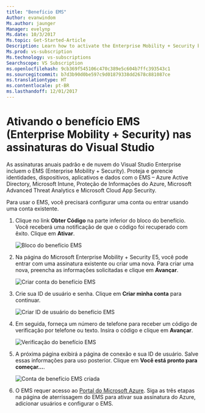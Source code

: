 ```yaml
---
title: "Benefício EMS"
Author: evanwindom
Ms.author: jaunger
Manager: evelynp
Ms.date: 10/3/2017
Ms.topic: Get-Started-Article
Description: Learn how to activate the Enterprise Mobility + Security benefit included in your Visual Studio subscription.
Ms.prod: vs-subscription
Ms.technology: vs-subscriptions
Searchscope: VS Subscription
ms.openlocfilehash: 9cb369f545106c470c389e5c604b7ffc393543c1
ms.sourcegitcommit: b7d3b90d0be597c9d01879338dd2678c881087ce
ms.translationtype: HT
ms.contentlocale: pt-BR
ms.lasthandoff: 12/01/2017
---
```

# <a name="activating-the-enterprise-mobility--security-ems-benefit-in-visual-studio-subscriptions"></a>Ativando o benefício EMS (Enterprise Mobility + Security) nas assinaturas do Visual Studio
As assinaturas anuais padrão e de nuvem do Visual Studio Enterprise incluem o EMS (Enterprise Mobility + Security).  Proteja e gerencie identidades, dispositivos, aplicativos e dados com o EMS – Azure Active Directory, Microsoft Intune, Proteção de Informações do Azure, Microsoft Advanced Threat Analytics e Microsoft Cloud App Security.  

Para usar o EMS, você precisará configurar uma conta ou entrar usando uma conta existente. 
1.  Clique no link **Obter Código** na parte inferior do bloco do benefício.   Você receberá uma notificação de que o código foi recuperado com êxito.  Clique em **Ativar**. 

    ![Bloco do benefício EMS](_img\vs-ems\vs-ems-tile.png)

2.  Na página do Microsoft Enterprise Mobility + Security E5, você pode entrar com uma assinatura existente ou criar uma nova.  Para criar uma nova, preencha as informações solicitadas e clique em **Avançar**. 

    ![Criar conta do benefício EMS](_img\vs-ems\vs-ems-create-account-cropped.png)

3. Crie sua ID de usuário e senha.  Clique em **Criar minha conta** para continuar.

    ![Criar ID de usuário do benefício EMS](_img\vs-ems\vs-ems-userID-cropped.png)

4.  Em seguida, forneça um número de telefone para receber um código de verificação por telefone ou texto.  Insira o código e clique em **Avançar**.

    ![Verificação do benefício EMS](_img\vs-ems\vs-ems-robot-cropped.png)

5.  A próxima página exibirá a página de conexão e sua ID de usuário.  Salve essas informações para uso posterior.  Clique em **Você está pronto para começar...**.

    ![Conta de benefício EMS criada](_img\vs-ems\vs-ems-save-info-cropped.png)

6.  O EMS requer acesso ao [Portal do Microsoft Azure](https://azure.microsoft.com).  Siga as três etapas na página de aterrissagem do EMS para ativar sua assinatura do Azure, adicionar usuários e configurar o EMS.

